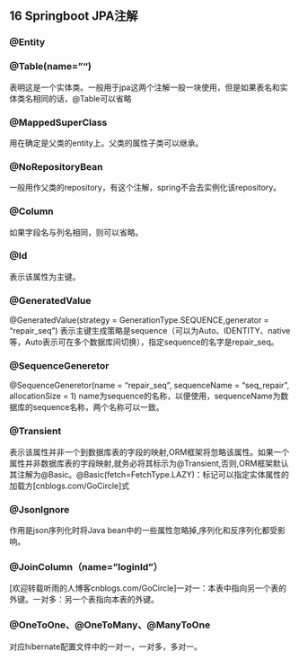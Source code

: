
## 16 Springboot JPA注解
### @Entity
### @Table(name=”“)
表明这是一个实体类。一般用于jpa这两个注解一般一块使用，但是如果表名和实体类名相同的话，@Table可以省略

### @MappedSuperClass

用在确定是父类的entity上。父类的属性子类可以继承。

### @NoRepositoryBean
一般用作父类的repository，有这个注解，spring不会去实例化该repository。

### @Column
如果字段名与列名相同，则可以省略。

### @Id
表示该属性为主键。

### @GeneratedValue

@GeneratedValue(strategy = GenerationType.SEQUENCE,generator = “repair_seq”)
表示主键生成策略是sequence（可以为Auto、IDENTITY、native等，Auto表示可在多个数据库间切换），指定sequence的名字是repair_seq。

### @SequenceGeneretor

@SequenceGeneretor(name = “repair_seq”, sequenceName = “seq_repair”, allocationSize = 1)
name为sequence的名称，以便使用，sequenceName为数据库的sequence名称，两个名称可以一致。

### @Transient
表示该属性并非一个到数据库表的字段的映射,ORM框架将忽略该属性。如果一个属性并非数据库表的字段映射,就务必将其标示为@Transient,否则,ORM框架默认其注解为@Basic。@Basic(fetch=FetchType.LAZY)：标记可以指定实体属性的加载方[cnblogs.com/GoCircle]式

### @JsonIgnore
作用是json序列化时将Java bean中的一些属性忽略掉,序列化和反序列化都受影响。

### @JoinColumn（name=”loginId”）
[欢迎转载听雨的人博客cnblogs.com/GoCircle]一对一：本表中指向另一个表的外键。一对多：另一个表指向本表的外键。

### @OneToOne、@OneToMany、@ManyToOne


对应hibernate配置文件中的一对一，一对多，多对一。


